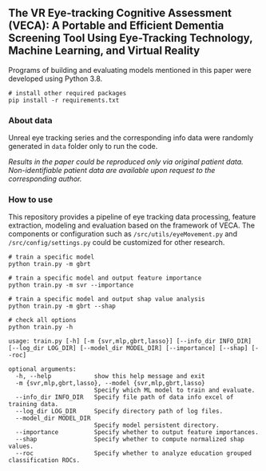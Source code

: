 
## The VR Eye-tracking Cognitive Assessment (VECA): A Portable and Efficient Dementia Screening Tool Using Eye-Tracking Technology, Machine Learning, and Virtual Reality 

Programs of building and evaluating models mentioned in this paper were developed using Python 3.8.
```
# install other required packages
pip install -r requirements.txt
```

### About data

Unreal eye tracking series and the corresponding info data were randomly generated in `data` folder only to run the code.

*Results in the paper could be reproduced only via original patient data. Non-identifiable patient data are available upon request to the corresponding author.*

### How to use

This repository provides a pipeline of eye tracking data processing, feature extraction, modeling and evaluation based on the framework of VECA. The components or configuration such as `/src/utils/eyeMovement.py` and `/src/config/settings.py` could be customized for other research.
```shell
# train a specific model
python train.py -m gbrt

# train a specific model and output feature importance
python train.py -m svr --importance

# train a specific model and output shap value analysis
python train.py -m gbrt --shap
```
```shell
# check all options
python train.py -h

usage: train.py [-h] [-m {svr,mlp,gbrt,lasso}] [--info_dir INFO_DIR] [--log_dir LOG_DIR] [--model_dir MODEL_DIR] [--importance] [--shap] [--roc]

optional arguments:
  -h, --help            show this help message and exit
  -m {svr,mlp,gbrt,lasso}, --model {svr,mlp,gbrt,lasso}
                        Specify which ML model to train and evaluate.
  --info_dir INFO_DIR   Specify file path of data info excel of training data.
  --log_dir LOG_DIR     Specify directory path of log files.
  --model_dir MODEL_DIR
                        Specify model persistent directory.
  --importance          Specify whether to output feature importances.
  --shap                Specify whether to compute normalized shap values.
  --roc                 Specify whether to analyze education grouped classification ROCs.
```